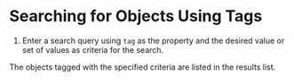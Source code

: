 # Searching for Objects Using Tags

1. Enter a search query using `tag` as the property and the desired value or set of values as criteria for the search.

The objects tagged with the specified criteria are listed in the results list.
